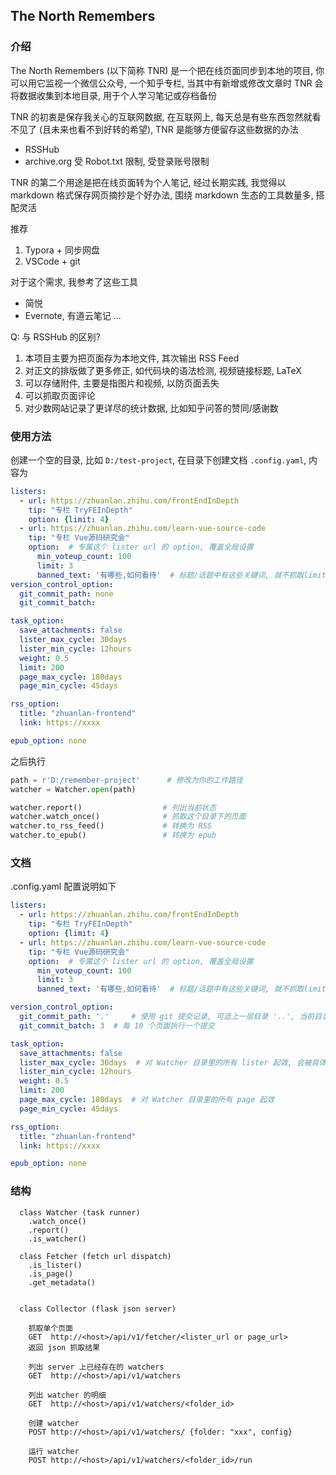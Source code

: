 ﻿



## The North Remembers

### 介绍

The North Remembers (以下简称 TNR) 是一个把在线页面同步到本地的项目, 你可以用它监视一个微信公众号, 一个知乎专栏, 当其中有新增或修改文章时 TNR 会将数据收集到本地目录, 用于个人学习笔记或存档备份

TNR 的初衷是保存我关心的互联网数据, 在互联网上, 每天总是有些东西忽然就看不见了 (且未来也看不到好转的希望), TNR 是能够方便留存这些数据的办法

- RSSHub
- archive.org 受 Robot.txt 限制, 受登录账号限制

TNR 的第二个用途是把在线页面转为个人笔记, 经过长期实践, 我觉得以 markdown 格式保存网页摘抄是个好办法, 围绕 markdown 生态的工具数量多, 搭配灵活

推荐 

1. Typora + 同步网盘
2. VSCode + git

对于这个需求, 我参考了这些工具

- 简悦
- Evernote, 有道云笔记 ...


Q: 与 RSSHub 的区别?

1. 本项目主要为把页面存为本地文件, 其次输出 RSS Feed
2. 对正文的排版做了更多修正, 如代码块的语法检测, 视频链接标题, LaTeX
3. 可以存储附件, 主要是指图片和视频, 以防页面丢失
4. 可以抓取页面评论
5. 对少数网站记录了更详尽的统计数据, 比如知乎问答的赞同/感谢数


### 使用方法

创建一个空的目录, 比如 `D:/test-project`, 在目录下创建文档 `.config.yaml`, 内容为

```yaml
listers:
  - url: https://zhuanlan.zhihu.com/frontEndInDepth       
    tip: "专栏 TryFEInDepth"
    option: {limit: 4}
  - url: https://zhuanlan.zhihu.com/learn-vue-source-code
    tip: "专栏 Vue源码研究会"
    option:  # 专属这个 lister url 的 option, 覆盖全局设置
      min_voteup_count: 100
      limit: 3
      banned_text: '有哪些,如何看待'  # 标题/话题中有这些关键词, 就不抓取limit: 10
version_control_option:
  git_commit_path: none
  git_commit_batch: 

task_option:
  save_attachments: false
  lister_max_cycle: 30days 
  lister_min_cycle: 12hours
  weight: 0.5
  limit: 200
  page_max_cycle: 180days
  page_min_cycle: 45days

rss_option:
  title: "zhuanlan-frontend"
  link: https://xxxx

epub_option: none

```

之后执行

```python
path = r'D:/remember-project'      # 修改为你的工作路径
watcher = Watcher.open(path)

watcher.report()                  # 列出当前状态
watcher.watch_once()              # 抓取这个目录下的页面
watcher.to_rss_feed()             # 转换为 RSS
watcher.to_epub()                 # 转换为 epub

```



### 文档

.config.yaml 配置说明如下

```yaml
listers:
  - url: https://zhuanlan.zhihu.com/frontEndInDepth       
    tip: "专栏 TryFEInDepth"
    option: {limit: 4}
  - url: https://zhuanlan.zhihu.com/learn-vue-source-code
    tip: "专栏 Vue源码研究会"
    option:  # 专属这个 lister url 的 option, 覆盖全局设置
      min_voteup_count: 100
      limit: 3
      banned_text: '有哪些,如何看待'  # 标题/话题中有这些关键词, 就不抓取limit: 10

version_control_option:
  git_commit_path: '.'     # 使用 git 提交记录, 可选上一层目录 '..', 当前目录 '.', 或默认 none
  git_commit_batch: 3  # 每 10 个页面执行一个提交

task_option:
  save_attachments: false
  lister_max_cycle: 30days  # 对 Watcher 目录里的所有 lister 起效, 会被具体设置覆盖
  lister_min_cycle: 12hours
  weight: 0.5
  limit: 200
  page_max_cycle: 180days  # 对 Watcher 目录里的所有 page 起效
  page_min_cycle: 45days

rss_option:
  title: "zhuanlan-frontend"
  link: https://xxxx

epub_option: none

```



### 结构

```
  class Watcher (task runner)
    .watch_once()
    .report()
    .is_watcher()

  class Fetcher (fetch url dispatch)
    .is_lister()
    .is_page()
    .get_metadata()


  class Collector (flask json server)

    抓取单个页面
    GET  http://<host>/api/v1/fetcher/<lister_url or page_url>  
    返回 json 抓取结果

    列出 server 上已经存在的 watchers
    GET  http://<host>/api/v1/watchers

    列出 watcher 的明细
    GET  http://<host>/api/v1/watchers/<folder_id>

    创建 watcher
    POST http://<host>/api/v1/watchers/ {folder: "xxx", config}

    运行 watcher
    POST http://<host>/api/v1/watchers/<folder_id>/run


```